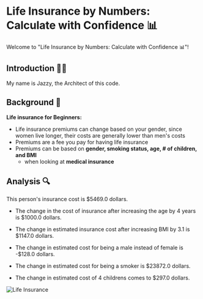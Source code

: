 
# Life Insurance by Numbers: Calculate with Confidence 📊

Welcome to "Life Insurance by Numbers: Calculate with Confidence 📊"!

## Introduction 👩‍💻

My name is Jazzy, the Architect of this code.

## Background  🧠
**Life insurance for Beginners:**
  - Life insurance premiums can change based on your gender, since women live longer, their costs are generally lower than men's costs
  - Premiums are a fee you pay for having life insurance
  - Premiums can be based on **gender, smoking status, age, # of children, and BMI**
    - when looking at **medical insurance**

## Analysis 🔍
This person's insurance cost is $5469.0 dollars.

- The change in the cost of insurance after increasing the age by 4 years is $1000.0 dollars.

- The change in estimated insurance cost after increasing BMI by 3.1 is $1147.0 dollars.

- The change in estimated cost for being a male instead of female is -$128.0 dollars.

- The change in estimated cost for being a smoker is $23872.0 dollars.

- The change in estimated cost of 4 childrens comes to $297.0 dollars.


![Life Insurance](https://images.unsplash.com/photo-1637763723578-79a4ca9225f7?w=800&auto=format&fit=crop&q=60&ixlib=rb-4.0.3&ixid=M3wxMjA3fDB8MHxzZWFyY2h8N3x8aW5zdXJhbmNlfGVufDB8MHwwfHx8Mg%3D%3D)
